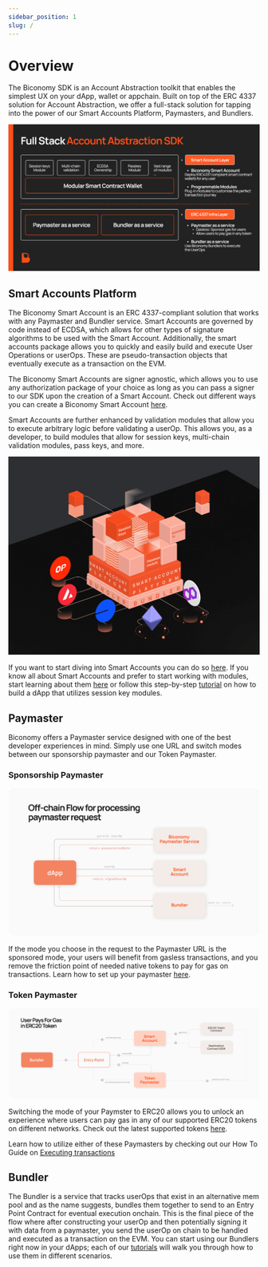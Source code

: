 ```yaml
---
sidebar_position: 1
slug: /
---
```


# Overview

The Biconomy SDK is an Account Abstraction toolkit that enables the simplest UX on your dApp, wallet or appchain. Built on top of the ERC 4337 solution for Account Abstraction, we offer a full-stack solution for tapping into the power of our Smart Accounts Platform, Paymasters, and Bundlers.

![FullStakAA](./images/overview/fullstackaa.png)

## Smart Accounts Platform

The Biconomy Smart Account is an ERC 4337-compliant solution that works with any Paymaster and Bundler service. Smart Accounts are governed by code instead of ECDSA, which allows for other types of signature algorithms to be used with the Smart Account. Additionally, the smart accounts package allows you to quickly and easily build and execute User Operations or userOps. These are pseudo-transaction objects that eventually execute as a transaction on the EVM.

The Biconomy Smart Accounts are signer agnostic, which allows you to use any authorization package of your choice as long as you can pass a signer to our SDK upon the creation of a Smart Account. Check out different ways you can create a Biconomy Smart Account [here](/category/signers).

Smart Accounts are further enhanced by validation modules that allow you to execute arbitrary logic before validating a userOp. This allows you, as a developer, to build modules that allow for session keys, multi-chain validation modules, pass keys, and more.

![ModularSA](./images/overview/modularsa.png)

If you want to start diving into Smart Accounts you can do so [here](/category/smart-accounts). If you know all about Smart Accounts and prefer to start working with modules, start learning about them [here](/modules) or follow this step-by-step [tutorial](/category/session-keys-tutorial) on how to build a dApp that utilizes session key modules.

## Paymaster

Biconomy offers a Paymaster service designed with one of the best developer experiences in mind. Simply use one URL and switch modes between our sponsorship paymaster and our Token Paymaster.

### Sponsorship Paymaster

![Sponsored](./images/overview/sponsored.png)

If the mode you choose in the request to the Paymaster URL is the sponsored mode, your users will benefit from gasless transactions, and you remove the friction point of needed native tokens to pay for gas on transactions. Learn how to set up your paymaster [here](/dashboard/paymaster).

### Token Paymaster

![Erc20](./images/overview/erc20gas.png)

Switching the mode of your Paymster to ERC20 allows you to unlock an experience where users can pay gas in any of our supported ERC20 tokens on different networks. Check out the latest supported tokens [here](/supportedchains/supportedTokens).

Learn how to utilize either of these Paymasters by checking out our How To Guide on [Executing transactions](/category/executing-transactions)

## Bundler

The Bundler is a service that tracks userOps that exist in an alternative mem pool and as the name suggests, bundles them together to send to an Entry Point Contract for eventual execution onchain. This is the final piece of the flow where after constructing your userOp and then potentially signing it with data from a paymaster, you send the userOp on chain to be handled and executed as a transaction on the EVM. You can start using our Bundlers right now in your dApps; each of our [tutorials](/category/tutorials) will walk you through how to use them in different scenarios.
